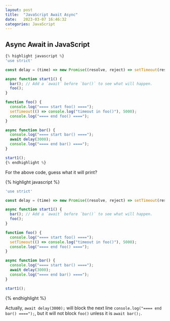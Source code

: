 ```yaml
---
layout: post
title:  "JavaScript Await Async"
date:   2023-03-07 16:46:32
categories: JavaScript
---
```


## Async Await in JavaScript
```javascript
{% highlight javascript %}
'use strict'

const delay = (time) => new Promise((resolve, reject) => setTimeout(resolve, time));

async function start1() {
  bar(); // Add a `await` before `bar()` to see what will happen.
  foo();
}

function foo() {
  console.log("==== start foo() ====");
  setTimeout(() => console.log("timeout in foo()"), 5000);
  console.log("==== end foo() ====");
}

async function bar() {
  console.log("==== start bar() ====");
  await delay(3000);
  console.log("==== end bar() ====");
}

start1();
{% endhighlight %}
```
For the above code, guess what it will print?

{% highlight javascript %}
```javascript
'use strict'

const delay = (time) => new Promise((resolve, reject) => setTimeout(resolve, time));

async function start1() {
  bar(); // Add a `await` before `bar()` to see what will happen.
  foo();
}

function foo() {
  console.log("==== start foo() ====");
  setTimeout(() => console.log("timeout in foo()"), 5000);
  console.log("==== end foo() ====");
}

async function bar() {
  console.log("==== start bar() ====");
  await delay(3000);
  console.log("==== end bar() ====");
}

start1();
```
{% endhighlight %}

Actually, `await delay(3000);` will block the next line `console.log("==== end bar() ====");`,
but it will not block `foo()` unless it is `await bar();`.
